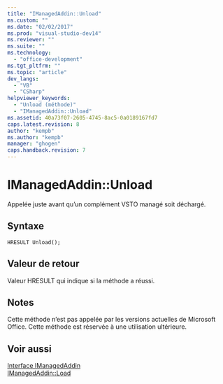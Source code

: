 ```yaml
---
title: "IManagedAddin::Unload"
ms.custom: ""
ms.date: "02/02/2017"
ms.prod: "visual-studio-dev14"
ms.reviewer: ""
ms.suite: ""
ms.technology: 
  - "office-development"
ms.tgt_pltfrm: ""
ms.topic: "article"
dev_langs: 
  - "VB"
  - "CSharp"
helpviewer_keywords: 
  - "Unload (méthode)"
  - "IManagedAddin::Unload"
ms.assetid: 40a73f07-2605-4745-8ac5-0a0189167fd7
caps.latest.revision: 8
author: "kempb"
ms.author: "kempb"
manager: "ghogen"
caps.handback.revision: 7
---
```

# IManagedAddin::Unload
  Appelée juste avant qu’un complément VSTO managé soit déchargé.  
  
## Syntaxe  
  
```  
HRESULT Unload();  
```  
  
## Valeur de retour  
 Valeur HRESULT qui indique si la méthode a réussi.  
  
## Notes  
 Cette méthode n’est pas appelée par les versions actuelles de Microsoft Office. Cette méthode est réservée à une utilisation ultérieure.  
  
## Voir aussi  
 [Interface IManagedAddin](../vsto/imanagedaddin-interface.md)   
 [IManagedAddin::Load](../vsto/imanagedaddin-load.md)  
  
  